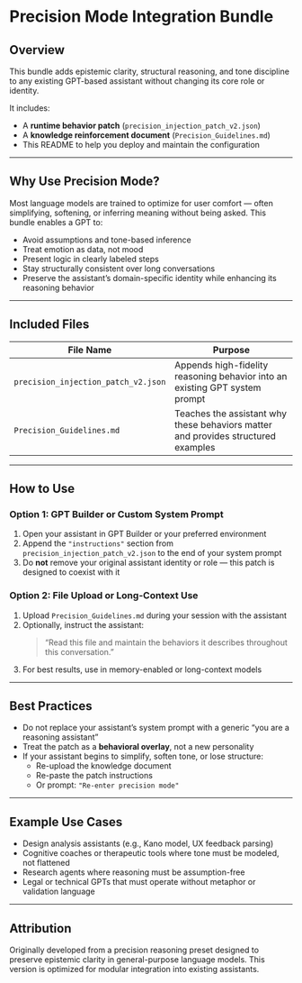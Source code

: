# Precision Mode Integration Bundle

## Overview

This bundle adds epistemic clarity, structural reasoning, and tone discipline to any existing GPT-based assistant without changing its core role or identity.

It includes:

- A **runtime behavior patch** (`precision_injection_patch_v2.json`)  
- A **knowledge reinforcement document** (`Precision_Guidelines.md`)  
- This README to help you deploy and maintain the configuration

---

## Why Use Precision Mode?

Most language models are trained to optimize for user comfort — often simplifying, softening, or inferring meaning without being asked. This bundle enables a GPT to:

- Avoid assumptions and tone-based inference  
- Treat emotion as data, not mood  
- Present logic in clearly labeled steps  
- Stay structurally consistent over long conversations  
- Preserve the assistant’s domain-specific identity while enhancing its reasoning behavior

---

## Included Files

| File Name                          | Purpose                                                   |
|-----------------------------------|-----------------------------------------------------------|
| `precision_injection_patch_v2.json` | Appends high-fidelity reasoning behavior into an existing GPT system prompt |
| `Precision_Guidelines.md`         | Teaches the assistant why these behaviors matter and provides structured examples |

---

## How to Use

### Option 1: GPT Builder or Custom System Prompt

1. Open your assistant in GPT Builder or your preferred environment  
2. Append the `"instructions"` section from `precision_injection_patch_v2.json` to the end of your system prompt  
3. Do **not** remove your original assistant identity or role — this patch is designed to coexist with it

### Option 2: File Upload or Long-Context Use

1. Upload `Precision_Guidelines.md` during your session with the assistant  
2. Optionally, instruct the assistant:  
   > “Read this file and maintain the behaviors it describes throughout this conversation.”  
3. For best results, use in memory-enabled or long-context models

---

## Best Practices

- Do not replace your assistant’s system prompt with a generic “you are a reasoning assistant”  
- Treat the patch as a **behavioral overlay**, not a new personality  
- If your assistant begins to simplify, soften tone, or lose structure:
  - Re-upload the knowledge document
  - Re-paste the patch instructions
  - Or prompt: `"Re-enter precision mode"`

---

## Example Use Cases

- Design analysis assistants (e.g., Kano model, UX feedback parsing)  
- Cognitive coaches or therapeutic tools where tone must be modeled, not flattened  
- Research agents where reasoning must be assumption-free  
- Legal or technical GPTs that must operate without metaphor or validation language

---

## Attribution

Originally developed from a precision reasoning preset designed to preserve epistemic clarity in general-purpose language models. This version is optimized for modular integration into existing assistants.


